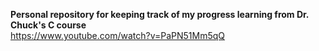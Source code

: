 **Personal repository for keeping track of my progress learning from Dr. Chuck's C course**<br>
https://www.youtube.com/watch?v=PaPN51Mm5qQ
